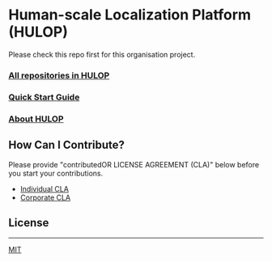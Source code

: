 <!--
The MIT License (MIT)

Copyright (c) 2014, 2015 IBM Corporation
Permission is hereby granted, free of charge, to any person obtaining a copy
of this software and associated documentation files (the "Software"), to deal
in the Software without restriction, including without limitation the rights
to use, copy, modify, merge, publish, distribute, sublicense, and/or sell
copies of the Software, and to permit persons to whom the Software is
furnished to do so, subject to the following conditions:

The above copyright notice and this permission notice shall be included in all
copies or substantial portions of the Software.

THE SOFTWARE IS PROVIDED "AS IS", WITHOUT WARRANTY OF ANY KIND, EXPRESS OR
IMPLIED, INCLUDING BUT NOT LIMITED TO THE WARRANTIES OF MERCHANTABILITY,
FITNESS FOR A PARTICULAR PURPOSE AND NONINFRINGEMENT. IN NO EVENT SHALL THE
AUTHORS OR COPYRIGHT HOLDERS BE LIABLE FOR ANY CLAIM, DAMAGES OR OTHER
LIABILITY, WHETHER IN AN ACTION OF CONTRACT, TORT OR OTHERWISE, ARISING FROM,
OUT OF OR IN CONNECTION WITH THE SOFTWARE OR THE USE OR OTHER DEALINGS IN THE
SOFTWARE.
-->

# Human-scale Localization Platform (HULOP)

Please check this repo first for this organisation project.

### [All repositories in HULOP](https://github.com/hulop/)

### [Quick Start Guide](quick_start/index.md)

### [About HULOP](http://hulop.mybluemix.net)

## How Can I Contribute?

Please provide "contributedOR LICENSE AGREEMENT (CLA)" below before you start your contributions.

- [Individual CLA](https://github.com/hulop/00Readme/blob/master/cla-individual.md)
- [Corporate CLA](https://github.com/hulop/00Readme/blob/master/cla-corporate.md)

## License
----
[MIT](http://opensource.org/licenses/MIT)
